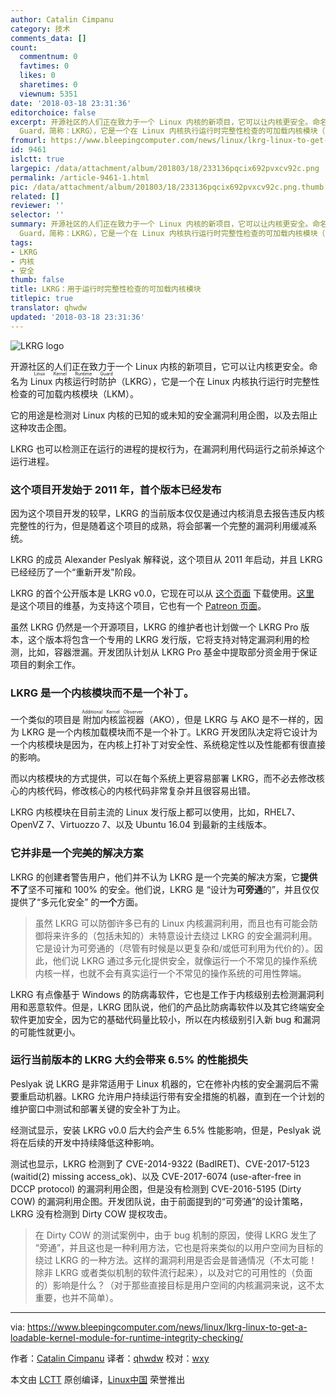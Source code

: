 ```yaml
---
author: Catalin Cimpanu
category: 技术
comments_data: []
count:
  commentnum: 0
  favtimes: 0
  likes: 0
  sharetimes: 0
  viewnum: 5351
date: '2018-03-18 23:31:36'
editorchoice: false
excerpt: 开源社区的人们正在致力于一个 Linux 内核的新项目，它可以让内核更安全。命名为 Linux 内核运行时防护（Linux Kernel Runtime
  Guard，简称：LKRG），它是一个在 Linux 内核执行运行时完整性检查的可加载内核模块（LKM）。
fromurl: https://www.bleepingcomputer.com/news/linux/lkrg-linux-to-get-a-loadable-kernel-module-for-runtime-integrity-checking/
id: 9461
islctt: true
largepic: /data/attachment/album/201803/18/233136pqcix692pvxcv92c.png
permalink: /article-9461-1.html
pic: /data/attachment/album/201803/18/233136pqcix692pvxcv92c.png.thumb.jpg
related: []
reviewer: ''
selector: ''
summary: 开源社区的人们正在致力于一个 Linux 内核的新项目，它可以让内核更安全。命名为 Linux 内核运行时防护（Linux Kernel Runtime
  Guard，简称：LKRG），它是一个在 Linux 内核执行运行时完整性检查的可加载内核模块（LKM）。
tags:
- LKRG
- 内核
- 安全
thumb: false
title: LKRG：用于运行时完整性检查的可加载内核模块
titlepic: true
translator: qhwdw
updated: '2018-03-18 23:31:36'
---
```


![LKRG logo](/data/attachment/album/201803/18/233136pqcix692pvxcv92c.png)


开源社区的人们正在致力于一个 Linux 内核的新项目，它可以让内核更安全。命名为 <ruby> Linux 内核运行时防护 <rp>  （ </rp> <rt>  Linux Kernel Runtime Guard </rt> <rp>  ） </rp></ruby>（LKRG），它是一个在 Linux 内核执行运行时完整性检查的可加载内核模块（LKM）。


它的用途是检测对 Linux 内核的已知的或未知的安全漏洞利用企图，以及去阻止这种攻击企图。


LKRG 也可以检测正在运行的进程的提权行为，在漏洞利用代码运行之前杀掉这个运行进程。


### 这个项目开发始于 2011 年，首个版本已经发布


因为这个项目开发的较早，LKRG 的当前版本仅仅是通过内核消息去报告违反内核完整性的行为，但是随着这个项目的成熟，将会部署一个完整的漏洞利用缓减系统。


LKRG 的成员 Alexander Peslyak 解释说，这个项目从 2011 年启动，并且 LKRG 已经经历了一个“重新开发"阶段。


LKRG 的首个公开版本是 LKRG v0.0，它现在可以从 [这个页面](http://www.openwall.com/lkrg/) 下载使用。[这里](http://openwall.info/wiki/p_lkrg/Main) 是这个项目的维基，为支持这个项目，它也有一个 [Patreon 页面](https://www.patreon.com/p_lkrg)。


虽然 LKRG 仍然是一个开源项目，LKRG 的维护者也计划做一个 LKRG Pro 版本，这个版本将包含一个专用的 LKRG 发行版，它将支持对特定漏洞利用的检测，比如，容器泄漏。开发团队计划从 LKRG Pro 基金中提取部分资金用于保证项目的剩余工作。


### LKRG 是一个内核模块而不是一个补丁。


一个类似的项目是<ruby> 附加内核监视器 <rt>  Additional Kernel Observer </rt></ruby>（AKO），但是 LKRG 与 AKO 是不一样的，因为 LKRG 是一个内核加载模块而不是一个补丁。LKRG 开发团队决定将它设计为一个内核模块是因为，在内核上打补丁对安全性、系统稳定性以及性能都有很直接的影响。


而以内核模块的方式提供，可以在每个系统上更容易部署 LKRG，而不必去修改核心的内核代码，修改核心的内核代码非常复杂并且很容易出错。


LKRG 内核模块在目前主流的 Linux 发行版上都可以使用，比如，RHEL7、OpenVZ 7、Virtuozzo 7、以及 Ubuntu 16.04 到最新的主线版本。


### 它并非是一个完美的解决方案


LKRG 的创建者警告用户，他们并不认为 LKRG 是一个完美的解决方案，它**提供不了**坚不可摧和 100% 的安全。他们说，LKRG 是 “设计为**可旁通**的”，并且仅仅提供了“多元化安全” 的**一个**方面。



> 
> 虽然 LKRG 可以防御许多已有的 Linux 内核漏洞利用，而且也有可能会防御将来许多的（包括未知的）未特意设计去绕过 LKRG 的安全漏洞利用。它是设计为可旁通的（尽管有时候是以更复杂和/或低可利用为代价的）。因此，他们说 LKRG 通过多元化提供安全，就像运行一个不常见的操作系统内核一样，也就不会有真实运行一个不常见的操作系统的可用性弊端。
> 
> 
> 


LKRG 有点像基于 Windows 的防病毒软件，它也是工作于内核级别去检测漏洞利用和恶意软件。但是，LKRG 团队说，他们的产品比防病毒软件以及其它终端安全软件更加安全，因为它的基础代码量比较小，所以在内核级别引入新 bug 和漏洞的可能性就更小。


### 运行当前版本的 LKRG 大约会带来 6.5% 的性能损失


Peslyak 说 LKRG 是非常适用于 Linux 机器的，它在修补内核的安全漏洞后不需要重启动机器。LKRG 允许用户持续运行带有安全措施的机器，直到在一个计划的维护窗口中测试和部署关键的安全补丁为止。


经测试显示，安装 LKRG v0.0 后大约会产生 6.5% 性能影响，但是，Peslyak 说将在后续的开发中持续降低这种影响。


测试也显示，LKRG 检测到了 CVE-2014-9322 (BadIRET)、CVE-2017-5123 (waitid(2) missing access\_ok)、以及 CVE-2017-6074 (use-after-free in DCCP protocol) 的漏洞利用企图，但是没有检测到 CVE-2016-5195 (Dirty COW) 的漏洞利用企图。开发团队说，由于前面提到的“可旁通”的设计策略，LKRG 没有检测到 Dirty COW 提权攻击。



> 
> 在 Dirty COW 的测试案例中，由于 bug 机制的原因，使得 LKRG 发生了 “旁通”，并且这也是一种利用方法，它也是将来类似的以用户空间为目标的绕过 LKRG 的一种方法。这样的漏洞利用是否会是普通情况（不太可能！除非 LKRG 或者类似机制的软件流行起来），以及对它的可用性的（负面的）影响是什么？（对于那些直接目标是用户空间的内核漏洞来说，这不太重要，也并不简单）。
> 
> 
> 




---


via: <https://www.bleepingcomputer.com/news/linux/lkrg-linux-to-get-a-loadable-kernel-module-for-runtime-integrity-checking/>


作者：[Catalin Cimpanu](https://www.bleepingcomputer.com/author/catalin-cimpanu/) 译者：[qhwdw](https://github.com/qhwdw) 校对：[wxy](https://github.com/wxy)


本文由 [LCTT](https://github.com/LCTT/TranslateProject) 原创编译，[Linux中国](https://linux.cn/) 荣誉推出